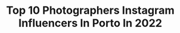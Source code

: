 ---
title: Top 10 Photographers Instagram Influencers In Porto In 2022
description: >-
  Find top photographers Instagram influencers in Porto in 2022. Most popular hashtags: #portugal #porto #photoshoot #shooters.
platform: Instagram
hits: 26
text_top: Discover the top-rated Instagram accounts on inBeat.
text_bottom: Our platform holds 26 Instagram influencers like this in Porto, Portugal for you to contact.
profiles:
  - username: "souablue"
    fullname: >-
      big blue 🦋
    bio: >-
      work: soraia.lopes96@gmail.com Photographer • Filmmaker Porto, Portugal. @blue.makelooks 🦋 @theboxwsociety
    location: "Portugal"
    followers: 10045
    engagement: 1050
    commentsToLikes: 0.008017
    id: ck6uco4zugp830j71pyu2nkrg
    verified: false
    hashtags: "#detalhesdoclick, #editorialphotography, #portugalagramas, #15aoburro"
  - username: "anneachim"
    fullname: >-
      Ana Achim
    bio: >-
      
    location: "Portugal"
    followers: 11433
    engagement: 935
    commentsToLikes: 0.019637
    id: ck5hqkdgyt8vx0i115jx1s3qy
    verified: false
    hashtags: "#makeportrait, #bikinilife, #postthepeople, #summer2020"
  - username: "_andrebrito_"
    fullname: >-
      André Brito
    bio: >-
      Fashion and Fine Art Nude Photographer based in Porto, Portugal
    location: "Portugal"
    followers: 15517
    engagement: 390
    commentsToLikes: 0.029073
    id: ck5pzko9p1fzv0i11lu61z9qt
    verified: false
    hashtags: "#legs, #photography, #catalog, #body"
  - username: "jccabral_photography"
    fullname: >-
      João Cabral
    bio: >-
      Follow @jccabral_color Portuguese photographer based in Porto Prints for sale
    location: "Portugal"
    followers: 61844
    engagement: 452
    commentsToLikes: 0.022259
    id: ck15stjzferdd0i19ffrvgcop
    verified: false
    hashtags: "#bw, #raw, #rustlordbnw, #visual"
  - username: "ni.araujoo"
    fullname: >-
      Nι ✦ 🦋
    bio: >-
      𝘞hat you think, you create ✨ ✻ Porto, PT ✻ Photographer ✻ Dreamer & Passionate by adventure ✻ Work: aaraujostudio@gmail.com
    location: "Portugal"
    followers: 14588
    engagement: 763
    commentsToLikes: 0.010823
    id: ckf5kz3mvnqyg0j236y00b3bp
    verified: false
    hashtags: "#fatalframes, #stayandwander, #geres, #nature"
  - username: "im.susanasilva"
    fullname: >-
      Susana Silva
    bio: >-
      ⚑ Porto, Portugal ☛ susanasilvacollabs@gmail.com ✘ fashion ⌁ lifestyle ⌁ inspo
    location: "Portugal"
    followers: 12109
    engagement: 716
    commentsToLikes: 0.165622
    id: ckaovkl9a4ys60i787iawknf3
    verified: false
    hashtags: "#pictureoftheday, #photographylovers, #fashionstyle, #fashionlover"
  - username: "isabelnolascophotography"
    fullname: >-
      Isabel Nolasco
    bio: >-
      Portuguese travel photographer Co-founder @fpointcollectiv Member @raw_community Book “Latitudes da Semelhança”
    location: "Portugal"
    followers: 9477
    engagement: 863
    commentsToLikes: 0.070218
    id: ck14i2ok9dc850i19lfa19f3k
    verified: false
    hashtags: "#hauniatimorleste, #smpleworld, #simply, #topportraits"
  - username: "melissavieira.ph"
    fullname: >-
      Melissa Vieira
    bio: >-
      • Melissa Vieira a photographer, from Leiria, living in Lisbon. Working regularly with @timeoutlisboa, @observador & as freelancer.
    location: "Portugal"
    followers: 6596
    engagement: 478
    commentsToLikes: 0.077872
    id: ckaorhl9rn92x0i78afvz25ho
    verified: false
    hashtags: "#photoshoot, #prodution, #shootingday, #photographylovers"
  - username: "jc_copas"
    fullname: >-
      JC Copetto
    bio: >-
      I'am not a photographer. ▪️Award Winner: 𝗕𝗲𝘀𝘁 𝗜𝗻𝘀𝘁𝗮𝗴𝗿𝗮𝗺 𝗙𝗲𝗲𝗱 𝟮𝟬𝟮𝟬 @instiesgerador ▪️ Nokia 8.3 5G by Nokiamobile Mod| @15aoburro
    location: "Portugal"
    followers: 20703
    engagement: 583
    commentsToLikes: 0.114721
    id: ck137q21jcst60i19mkk34tt4
    verified: false
    hashtags: "#great, #royalsnappingartists, #gominimalmag, #minimalint"
  - username: "mr.goldenhour_"
    fullname: >-
      Ruben Oliveira ®
    bio: >-
      Porto, Portugal 🌐 Creator of @mr.goldenhour 🌇 📸 Photographer 🌇 Sunset Chaser 📩 ruben.o.je@gmail.com #porto #portugal Buy my Prints here 👇👇
    location: "Portugal"
    followers: 12635
    engagement: 775
    commentsToLikes: 0.056349
    id: ck0w2e4kinwdz0i19rac57u7x
    verified: false
    hashtags: "#porto, #citybestpics, #oportolovers, #igers"
---